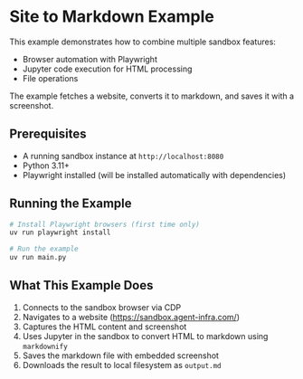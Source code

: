 # Site to Markdown Example

This example demonstrates how to combine multiple sandbox features:
- Browser automation with Playwright
- Jupyter code execution for HTML processing
- File operations

The example fetches a website, converts it to markdown, and saves it with a screenshot.

## Prerequisites

- A running sandbox instance at `http://localhost:8080`
- Python 3.11+
- Playwright installed (will be installed automatically with dependencies)

## Running the Example

```bash
# Install Playwright browsers (first time only)
uv run playwright install

# Run the example
uv run main.py
```

## What This Example Does

1. Connects to the sandbox browser via CDP
2. Navigates to a website (https://sandbox.agent-infra.com/)
3. Captures the HTML content and screenshot
4. Uses Jupyter in the sandbox to convert HTML to markdown using `markdownify`
5. Saves the markdown file with embedded screenshot
6. Downloads the result to local filesystem as `output.md`
